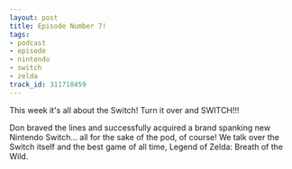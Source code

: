 ```yaml
---
layout: post
title: Episode Number 7!
tags:
- podcast
- episode
- nintendo
- switch
- zelda
track_id: 311710459
---
```


This week it's all about the Switch! Turn it over and SWITCH!!!

Don braved the lines and successfully acquired a brand spanking new Nintendo Switch... all for the sake of the pod, of course! We talk over the Switch itself and the best game of all time, Legend of Zelda: Breath of the Wild.
